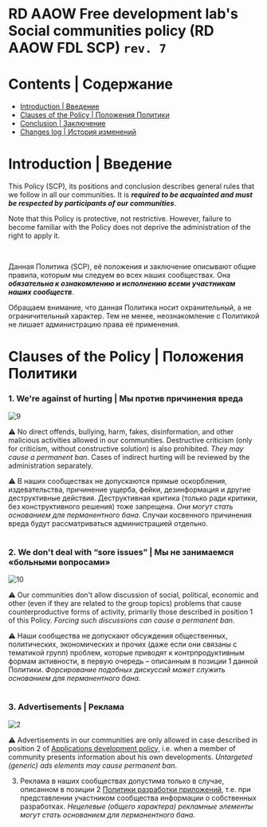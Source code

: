 # RD AAOW Free development lab's Social communities policy (RD AAOW FDL SCP) ```rev. 7```

# Contents | Содержание
- [Introduction | Введение](README.md#introduction--введение)
- [Clauses of the Policy | Положения Политики](README.md#clauses-of-the-policy--положения-политики)
- [Conclusion | Заключение](README.md#conclusion--заключение)
- [Changes log | История изменений](README.md#changes-log--история-изменений)

#

# Introduction | Введение

This Policy (SCP), its positions and conclusion describes general rules that we follow in all our communities. It is ***required to be acquainted and must be respected by participants of our communities***.

Note that this Policy is protective, not restrictive. However, failure to become familiar with the Policy does not deprive the administration of the right to apply it.

&nbsp;

Данная Политика (SCP), её положения и заключение описывают общие правила, которым мы следуем во всех наших сообществах. Она ***обязательна к ознакомлению и исполнению всеми участникам наших сообществ***.

Обращаем внимание, что данная Политика носит охранительный, а не ограничительный характер. Тем не менее, неознакомление с Политикой не лишает администрацию права её применения.

#

# Clauses of the Policy | Положения Политики

### 1. We're against of hurting | Мы против причинения вреда

![9](https://user-images.githubusercontent.com/20893717/130318067-c8318d5b-948a-449a-9f86-69d36f061e7f.png)

:warning: No direct offends, bullying, harm, fakes, disinformation, and other malicious activities allowed in our communities. Destructive criticism (only for criticism, without constructive solution) is also prohibited. *They may cause a permanent ban*. Cases of indirect hurting will be reviewed by the administration separately.

:warning: В наших сообществах не допускаются прямые оскорбления, издевательства, причинение ущерба, фейки, дезинформация и другие деструктивные действия. Деструктивная критика (только ради критики, без конструктивного решения) тоже запрещена. *Они могут стать основанием для перманентного бана*. Случаи косвенного причинения вреда будут рассматриваться администрацией отдельно.

#

### 2. We don't deal with “sore issues” | Мы не занимаемся «больными вопросами»

![10](https://user-images.githubusercontent.com/20893717/130318124-36bebb62-2510-4268-8c95-694d15ad459a.png)

:warning: Our communities don't allow discussion of social, political, economic and other (even if they are related to the group topics) problems that cause counterproductive forms of activity, primarily those described in position 1 of this Policy. *Forcing such discussions can cause a permanent ban*.

:warning: Наши сообщества не допускают обсуждения общественных, политических, экономических и прочих (даже если они связаны с тематикой групп) проблем, которые приводят к контрпродуктивным формам активности, в первую очередь – описанным в позиции 1 данной Политики. *Форсирование подобных дискуссий может служить основанием для перманентного бана*.

#

### 3. Advertisements | Реклама

![2](https://user-images.githubusercontent.com/20893717/130316140-13acdbc9-f085-469d-bd26-7bda812dd676.png)

:warning: Advertisements in our communities are only allowed in case described in position 2 of [Applications development policy](https://github.com/adslbarxatov/adp), i.e. when a member of community presents information about his own developments. *Untargeted (generic) ads elements may cause permanent ban*.

3. Реклама в наших сообществах допустима только в случае, описанном в позиции 2 [Политики разработки приложений](https://github.com/adslbarxatov/adp), т.е. при представлении участником сообщества информации о собственных разработках. *Нецелевые (общего характера) рекламные элементы могут стать основанием для перманентного бана*.
